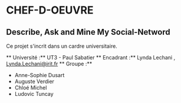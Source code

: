 # CHEF-D-OEUVRE
## Describe, Ask and Mine My Social-Netword 
 
Ce projet s'incrit dans un cardre universitaire.

** Université :** UT3 - Paul Sabatier
** Encadrant :** Lynda Lechani , Lynda.Lechani@irit.fr
** Groupe :** 
- Anne-Sophie Dusart
- Auguste Verdier
- Chloé Michel
- Ludovic Tuncay